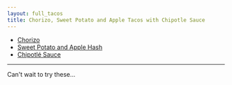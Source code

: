 ```yaml
---
layout: full_tacos
title: Chorizo, Sweet Potato and Apple Tacos with Chipotle Sauce
---
```


* [Chorizo](/base_layers/chorizo.html)
* [Sweet Potato and Apple Hash](/mixins/sweet_potato_and_apple_hash.html)
* [Chipotlé Sauce](/condiments/chipotle_sauce.html)

---
Can't wait to try these...
